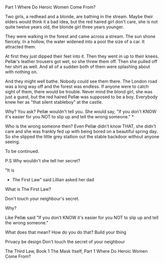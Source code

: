 
Part 1
Where Do Heroic Women Come From?

Two girls, a redhead and a blonde, are bathing in the stream. Maybe their elders would think it a bad idea, but the red haired girl don't care, she is not quite twelve years old, the blonde girl three years younger.

They were walking in the forest and came across a stream. The sun shone fiercely. In a hollow, the water widened into a pool the size of a car. It attracted them.

At first they just dipped their feet into it. Then they went in up to their knees. Pellæ's leather trousers got wet, so she threw them off. Then she pulled off her shirt as well. And all of a sudden both of them were splashing about with nothing on.

And they might well bathe. Nobody could see them there. The London road was a long way off and the forest was endless. If anyone were to catch sight of them, there would be trouble. Never mind the blond girl, she was just a guest, but the red haired Pellæ was supposed to be a boy. Everybody knew her as "that silent stableboy" at the castle.

Why? You ask? Pellæ wouldn't tell you. She would say, "If you don't KNOW it's easier for you NOT to slip up and tell the wrong someone." *

Who is the wrong someone then? Even Pellæ didn't know THAT, she didn't care and she was frankly fed up with being bored on a beautiful spring day. So she slipped the little grey stallion out the stable backdoor without anyone seeing.

To be continued.

P.S
Why wouldn't she tell her secret?


"It is
* The First Law" said Lillian asked her dad

What is The First Law?

Don't touch your neighbour's secret.

Why?

Like Pellæ said
"If you don't KNOW it's easier for you NOT to slip up and tell the wrong someone."

What does that mean?
How do you do that?
Build your thing

Privacy be design
Don't touch the secret of your neighbour

The Third Law, Book 1 The Mask Itself, Part 1 Where Do Heroic Women Come From?
